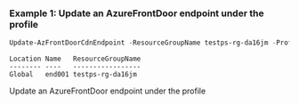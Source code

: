 ### Example 1: Update an AzureFrontDoor endpoint under the profile
```powershell
Update-AzFrontDoorCdnEndpoint -ResourceGroupName testps-rg-da16jm -ProfileName fdp-v542q6 -EndpointName end001 -EnabledState Disabled
```

```output
Location Name   ResourceGroupName
-------- ----   -----------------
Global   end001 testps-rg-da16jm
```

Update an AzureFrontDoor endpoint under the profile

